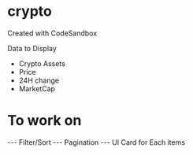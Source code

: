 # crypto

Created with CodeSandbox

Data to Display

- Crypto Assets
- Price
- 24H change
- MarketCap

# To work on

--- Filter/Sort
--- Pagination
--- UI Card for Each items
